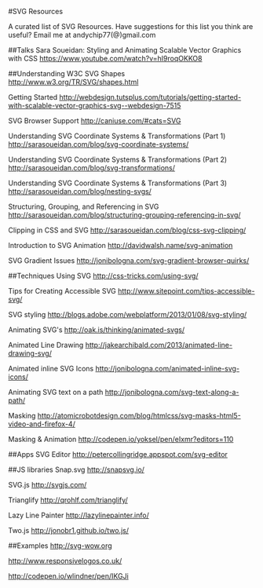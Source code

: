 #SVG Resources

A curated list of SVG Resources. Have suggestions for this list you think are useful? Email me at andychip77(@)gmail.com 


##Talks
Sara Soueidan: Styling and Animating Scalable Vector Graphics with CSS 
https://www.youtube.com/watch?v=hI9roqOKKO8

##Understanding
W3C SVG Shapes
http://www.w3.org/TR/SVG/shapes.html

Getting Started
http://webdesign.tutsplus.com/tutorials/getting-started-with-scalable-vector-graphics-svg--webdesign-7515

SVG Browser Support
http://caniuse.com/#cats=SVG

Understanding SVG Coordinate Systems & Transformations (Part 1)
http://sarasoueidan.com/blog/svg-coordinate-systems/

Understanding SVG Coordinate Systems & Transformations (Part 2)
http://sarasoueidan.com/blog/svg-transformations/

Understanding SVG Coordinate Systems & Transformations (Part 3)
http://sarasoueidan.com/blog/nesting-svgs/

Structuring, Grouping, and Referencing in SVG
http://sarasoueidan.com/blog/structuring-grouping-referencing-in-svg/

Clipping in CSS and SVG
http://sarasoueidan.com/blog/css-svg-clipping/

Introduction to SVG Animation
http://davidwalsh.name/svg-animation

SVG Gradient Issues
http://jonibologna.com/svg-gradient-browser-quirks/


##Techniques
Using SVG
http://css-tricks.com/using-svg/

Tips for Creating Accessible SVG
http://www.sitepoint.com/tips-accessible-svg/

SVG styling
http://blogs.adobe.com/webplatform/2013/01/08/svg-styling/

Animating SVG's
http://oak.is/thinking/animated-svgs/

Animated Line Drawing
http://jakearchibald.com/2013/animated-line-drawing-svg/

Animated inline SVG Icons
http://jonibologna.com/animated-inline-svg-icons/

Animating SVG text on a path
http://jonibologna.com/svg-text-along-a-path/

Masking
http://atomicrobotdesign.com/blog/htmlcss/svg-masks-html5-video-and-firefox-4/

Masking & Animation
http://codepen.io/yoksel/pen/eIxmr?editors=110

##Apps
SVG Editor
http://petercollingridge.appspot.com/svg-editor


##JS libraries
Snap.svg
http://snapsvg.io/

SVG.js
http://svgjs.com/

Trianglify
http://qrohlf.com/trianglify/

Lazy Line Painter
http://lazylinepainter.info/

Two.js
http://jonobr1.github.io/two.js/

##Examples
http://svg-wow.org

http://www.responsivelogos.co.uk/

http://codepen.io/wlindner/pen/IKGJi
